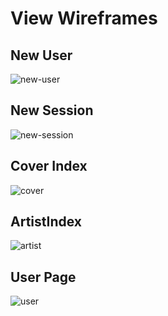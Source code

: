 # View Wireframes

## New User
![new-user]

## New Session
![new-session]

## Cover Index
![cover]

## ArtistIndex
![artist]

## User Page
![user]

[new-user]: ./wireframes/new_user.png
[new-session]: ./wireframes/login.png
[cover]: ./wireframes/cover_index.png
[artist]: ./wireframes/artist_index.png
[user]: ./wireframes/(BONUS1)user_page.png
